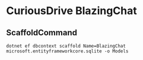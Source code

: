 # CuriousDrive BlazingChat 

## ScaffoldCommand 

`dotnet ef dbcontext scaffold Name=BlazingChat microsoft.entityframeworkcore.sqlite -o Models`